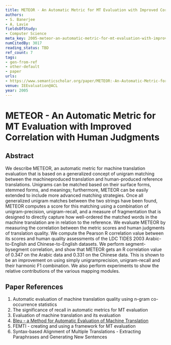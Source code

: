 ```yaml
---
title: METEOR - An Automatic Metric for MT Evaluation with Improved Correlation with Human Judgments
authors:
- S. Banerjee
- A. Lavie
fieldsOfStudy:
- Computer Science
meta_key: 2005-meteor-an-automatic-metric-for-mt-evaluation-with-improved-correlation-with-human-judgments
numCitedBy: 3017
reading_status: TBD
ref_count: 7
tags:
- gen-from-ref
- other-default
- paper
urls:
- https://www.semanticscholar.org/paper/METEOR:-An-Automatic-Metric-for-MT-Evaluation-with-Banerjee-Lavie/0cd18e4400ff75b2f8b58d60ddb9b0bc12f489e7?sort=total-citations
venue: IEEvaluation@ACL
year: 2005
---
```


# METEOR - An Automatic Metric for MT Evaluation with Improved Correlation with Human Judgments

## Abstract

We describe METEOR, an automatic metric for machine translation evaluation that is based on a generalized concept of unigram matching between the machineproduced translation and human-produced reference translations. Unigrams can be matched based on their surface forms, stemmed forms, and meanings; furthermore, METEOR can be easily extended to include more advanced matching strategies. Once all generalized unigram matches between the two strings have been found, METEOR computes a score for this matching using a combination of unigram-precision, unigram-recall, and a measure of fragmentation that is designed to directly capture how well-ordered the matched words in the machine translation are in relation to the reference. We evaluate METEOR by measuring the correlation between the metric scores and human judgments of translation quality. We compute the Pearson R correlation value between its scores and human quality assessments of the LDC TIDES 2003 Arabic-to-English and Chinese-to-English datasets. We perform segment-bysegment correlation, and show that METEOR gets an R correlation value of 0.347 on the Arabic data and 0.331 on the Chinese data. This is shown to be an improvement on using simply unigramprecision, unigram-recall and their harmonic F1 combination. We also perform experiments to show the relative contributions of the various mapping modules.

## Paper References

1. Automatic evaluation of machine translation quality using n-gram co-occurrence statistics
2. The significance of recall in automatic metrics for MT evaluation
3. Evaluation of machine translation and its evaluation
4. [Bleu - a Method for Automatic Evaluation of Machine Translation](2002-bleu-a-method-for-automatic-evaluation-of-machine-translation)
5. FEMTI - creating and using a framework for MT evaluation
6. Syntax-based Alignment of Multiple Translations - Extracting Paraphrases and Generating New Sentences
